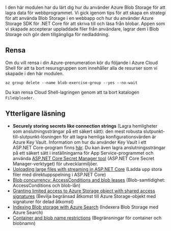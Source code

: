 I den här modulen har du lärt dig hur du använder Azure Blob Storage för att lagra data för webbprogrammet. Vi gick igenom tips för att skapa en strategi för att använda Blob Storage i en webbapp och hur du använder Azure Storage SDK för .NET Core för att skriva till och läsa från blobar. Appen som vi skapade accepterar uppladdade filer från användare, lagrar dem i Blob Storage och gör dem tillgängliga för nedladdning.

## <a name="cleanup"></a>Rensa

Om du vill rensa i din Azure-prenumeration kör du följande i Azure Cloud Shell för att ta bort resursgruppen som innehåller alla de resurser som vi skapade i den här modulen.

```console
az group delete --name blob-exercise-group --yes --no-wait
```

Du kan rensa Cloud Shell-lagringen genom att ta bort katalogen `FileUploader`.

## <a name="further-reading"></a>Ytterligare läsning

* **Securely storing secrets like connection strings** (Lagra hemligheter som anslutningssträngar på ett säkert sätt): den mest robusta slutpunkt-till-slutpunkt-lösningen för att lagra hemliga konfigurationsvärden är Azure Key Vault. Information om hur du använder Key Vault i ett ASP.NET Core-program finns [här](https://docs.microsoft.com/aspnet/core/security/key-vault-configuration?view=aspnetcore-2.1&tabs=aspnetcore2x). Du kan även lagra anslutningssträngar på ett säkert sätt i inställningarna för App Service-programmet och använda [ASP.NET Core Secret Manager tool](https://docs.microsoft.com/aspnet/core/security/app-secrets?view=aspnetcore-2.1&tabs=windows) (ASP.NET Core Secret Manager-verktyget) för utvecklarmiljöer.
* [Uploading large files with streaming in ASP.NET Core](https://docs.microsoft.com/aspnet/core/mvc/models/file-uploads?view=aspnetcore-2.1#uploading-large-files-with-streaming) (Ladda upp stora filer med direktuppspelning i ASP.NET Core)
* [Blob concurrency: AccessConditions and blob leases](https://azure.microsoft.com/blog/managing-concurrency-in-microsoft-azure-storage-2/) (Blob-samtidighet: AccessConditions och blob-lån)
* [Granting limited access to Azure Storage object with shared access signatures](https://docs.microsoft.com/azure/storage/common/storage-dotnet-shared-access-signature-part-1) (Bevilja begränsad åtkomst till Azure Storage-objekt med signaturer för delad åtkomst)
* [Indexing Blob storage with Azure Search](https://docs.microsoft.com/azure/search/search-howto-indexing-azure-blob-storage) (Indexera Blob Storage med Azure Search)
* [Container and blob name restrictions](https://docs.microsoft.com/rest/api/storageservices/naming-and-referencing-containers--blobs--and-metadata#resource-names) (Begränsningar för container och blobnamn)